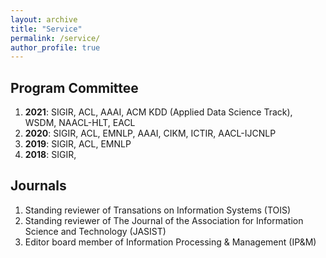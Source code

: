 ```yaml
---
layout: archive
title: "Service"
permalink: /service/
author_profile: true
---
```



## Program Committee

1. **2021**: SIGIR, ACL, AAAI, ACM KDD (Applied Data Science Track), WSDM, NAACL-HLT, EACL
2. **2020**: SIGIR, ACL, EMNLP, AAAI, CIKM, ICTIR, AACL-IJCNLP
3. **2019**: SIGIR, ACL, EMNLP
4. **2018**: SIGIR,

## Journals

1. Standing reviewer of Transations on Information Systems (TOIS)
2. Standing reviewer of The Journal of the Association for Information Science and Technology (JASIST) 
3. Editor board member of Information Processing & Management (IP&M)
